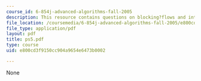 ```yaml
---
course_id: 6-854j-advanced-algorithms-fall-2005
description: This resource contains questions on blocking?flows and integer?flow.
file_location: /coursemedia/6-854j-advanced-algorithms-fall-2005/e800cd3f9150cc904a9654e6473b0002_ps5.pdf
file_type: application/pdf
layout: pdf
title: ps5.pdf
type: course
uid: e800cd3f9150cc904a9654e6473b0002

---
```

None